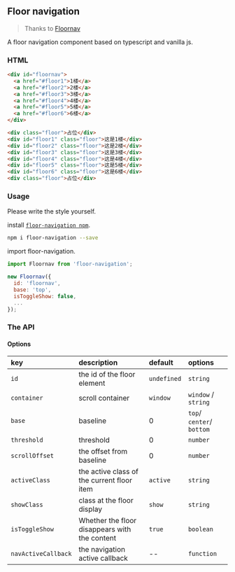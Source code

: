 ## Floor navigation

> Thanks to [Floornav](https://github.com/athm-fe/floornav)

A floor navigation component based on typescript and vanilla js.

### HTML

``` html
<div id="floornav">
  <a href="#floor1">1楼</a>
  <a href="#floor2">2楼</a>
  <a href="#floor3">3楼</a>
  <a href="#floor4">4楼</a>
  <a href="#floor5">5楼</a>
  <a href="#floor6">6楼</a>
</div>

<div class="floor">占位</div>
<div id="floor1" class="floor">这是1楼</div>
<div id="floor2" class="floor">这是2楼</div>
<div id="floor3" class="floor">这是3楼</div>
<div id="floor4" class="floor">这是4楼</div>
<div id="floor5" class="floor">这是5楼</div>
<div id="floor6" class="floor">这是6楼</div>
<div class="floor">占位</div>
```

### Usage

Please write the style yourself.

install [`floor-navigation npm`](https://www.npmjs.com/package/floor-navigation).

``` bash
npm i floor-navigation --save
```

import floor-navigation.

``` js
import Floornav from 'floor-navigation';

new Floornav({
  id: 'floornav',
  base: 'top',
  isToggleShow: false,
  ...
});
```

### The API

#### Options

| key | description  | default | options|
| :------------ |:---------------|:-----|:----|
| `id` | the id of the floor element | `undefined` | `string` |
| `container` | scroll container | `window` | `window` / `string` |
| `base`      | baseline  |   0 | `top`/ `center`/ `bottom` |
| `threshold` | threshold  |  0 | `number` |
| `scrollOffset` | the offset from baseline |   0 | `number` |
| `activeClass` | the active class of the current floor item  | `active` | `string`  |
| `showClass` |  class at the floor display      |   `show` | `string` |
| `isToggleShow` | Whether the floor disappears with the content  | `true` | `boolean` |
| `navActiveCallback` | the navigation active callback | -- | `function` |

